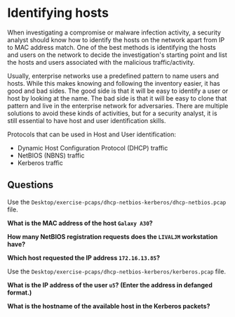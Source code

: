 # Identifying hosts

When investigating a compromise or malware infection activity, a security analyst should know how to identify the hosts on the network apart from IP to MAC address match. One of the best methods is identifying the hosts and users on the network to decide the investigation's starting point and list the hosts and users associated with the malicious traffic/activity.

Usually, enterprise networks use a predefined pattern to name users and hosts. While this makes knowing and following the inventory easier, it has good and bad sides. The good side is that it will be easy to identify a user or host by looking at the name. The bad side is that it will be easy to clone that pattern and live in the enterprise network for adversaries. There are multiple solutions to avoid these kinds of activities, but for a security analyst, it is still essential to have host and user identification skills.

Protocols that can be used in Host and User identification:

* Dynamic Host Configuration Protocol (DHCP) traffic
* NetBIOS (NBNS) traffic
* Kerberos traffic

## Questions

Use the `Desktop/exercise-pcaps/dhcp-netbios-kerberos/dhcp-netbios.pcap` file.

**What is the MAC address of the host `Galaxy A30`?**

**How many NetBIOS registration requests does the `LIVALJM` workstation have?**

**Which host requested the IP address `172.16.13.85`?**

Use the `Desktop/exercise-pcaps/dhcp-netbios-kerberos/kerberos.pcap` file.

**What is the IP address of the user `u5`? (Enter the address in defanged format.)**

**What is the hostname of the available host in the Kerberos packets?**

